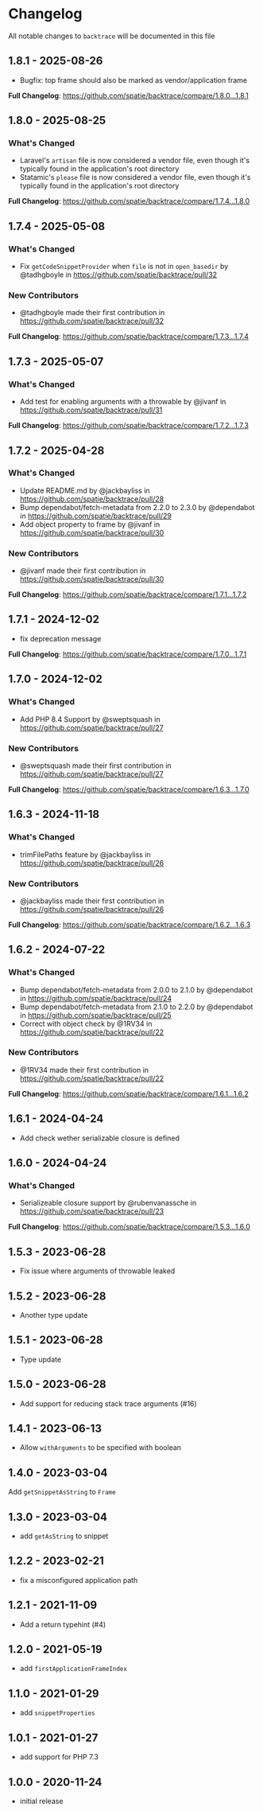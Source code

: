 # Changelog

All notable changes to `backtrace` will be documented in this file

## 1.8.1 - 2025-08-26

- Bugfix: top frame should also be marked as vendor/application frame

**Full Changelog**: https://github.com/spatie/backtrace/compare/1.8.0...1.8.1

## 1.8.0 - 2025-08-25

### What's Changed

- Laravel's `artisan` file is now considered a vendor file, even though it's typically found in the application's root directory
- Statamic's `please` file is now considered a vendor file, even though it's typically found in the application's root directory

**Full Changelog**: https://github.com/spatie/backtrace/compare/1.7.4...1.8.0

## 1.7.4 - 2025-05-08

### What's Changed

* Fix `getCodeSnippetProvider` when `file` is not in `open_basedir` by @tadhgboyle in https://github.com/spatie/backtrace/pull/32

### New Contributors

* @tadhgboyle made their first contribution in https://github.com/spatie/backtrace/pull/32

**Full Changelog**: https://github.com/spatie/backtrace/compare/1.7.3...1.7.4

## 1.7.3 - 2025-05-07

### What's Changed

* Add test for enabling arguments with a throwable by @jivanf in https://github.com/spatie/backtrace/pull/31

**Full Changelog**: https://github.com/spatie/backtrace/compare/1.7.2...1.7.3

## 1.7.2 - 2025-04-28

### What's Changed

* Update README.md by @jackbayliss in https://github.com/spatie/backtrace/pull/28
* Bump dependabot/fetch-metadata from 2.2.0 to 2.3.0 by @dependabot in https://github.com/spatie/backtrace/pull/29
* Add object property to frame by @jivanf in https://github.com/spatie/backtrace/pull/30

### New Contributors

* @jivanf made their first contribution in https://github.com/spatie/backtrace/pull/30

**Full Changelog**: https://github.com/spatie/backtrace/compare/1.7.1...1.7.2

## 1.7.1 - 2024-12-02

- fix deprecation message

**Full Changelog**: https://github.com/spatie/backtrace/compare/1.7.0...1.7.1

## 1.7.0 - 2024-12-02

### What's Changed

* Add PHP 8.4 Support by @sweptsquash in https://github.com/spatie/backtrace/pull/27

### New Contributors

* @sweptsquash made their first contribution in https://github.com/spatie/backtrace/pull/27

**Full Changelog**: https://github.com/spatie/backtrace/compare/1.6.3...1.7.0

## 1.6.3 - 2024-11-18

### What's Changed

* trimFilePaths feature  by @jackbayliss in https://github.com/spatie/backtrace/pull/26

### New Contributors

* @jackbayliss made their first contribution in https://github.com/spatie/backtrace/pull/26

**Full Changelog**: https://github.com/spatie/backtrace/compare/1.6.2...1.6.3

## 1.6.2 - 2024-07-22

### What's Changed

* Bump dependabot/fetch-metadata from 2.0.0 to 2.1.0 by @dependabot in https://github.com/spatie/backtrace/pull/24
* Bump dependabot/fetch-metadata from 2.1.0 to 2.2.0 by @dependabot in https://github.com/spatie/backtrace/pull/25
* Correct with object check by @1RV34 in https://github.com/spatie/backtrace/pull/22

### New Contributors

* @1RV34 made their first contribution in https://github.com/spatie/backtrace/pull/22

**Full Changelog**: https://github.com/spatie/backtrace/compare/1.6.1...1.6.2

## 1.6.1 - 2024-04-24

- Add check wether serializable closure is defined

## 1.6.0 - 2024-04-24

### What's Changed

* Serializeable closure support by @rubenvanassche in https://github.com/spatie/backtrace/pull/23

**Full Changelog**: https://github.com/spatie/backtrace/compare/1.5.3...1.6.0

## 1.5.3 - 2023-06-28

- Fix issue where arguments of throwable leaked

## 1.5.2 - 2023-06-28

- Another type update

## 1.5.1 - 2023-06-28

- Type update

## 1.5.0 - 2023-06-28

- Add support for reducing stack trace arguments (#16)

## 1.4.1 - 2023-06-13

- Allow `withArguments` to be specified with boolean

## 1.4.0 - 2023-03-04

Add `getSnippetAsString` to `Frame`

## 1.3.0 - 2023-03-04

- add `getAsString` to snippet

## 1.2.2 - 2023-02-21

- fix a misconfigured application path

## 1.2.1 - 2021-11-09

- Add a return typehint (#4)

## 1.2.0 - 2021-05-19

- add `firstApplicationFrameIndex`

## 1.1.0 - 2021-01-29

- add `snippetProperties`

## 1.0.1 - 2021-01-27

- add support for PHP 7.3

## 1.0.0 - 2020-11-24

- initial release
